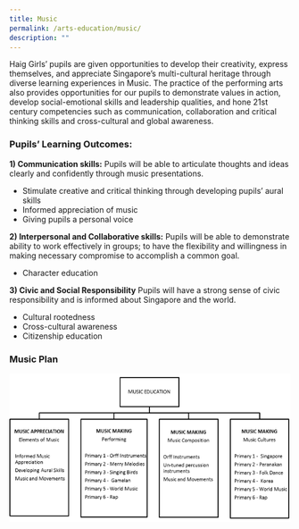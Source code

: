 ```yaml
---
title: Music
permalink: /arts-education/music/
description: ""
---
```


Haig Girls’ pupils are given opportunities to develop their creativity, express themselves, and appreciate Singapore’s multi-cultural heritage through diverse learning experiences in Music. The practice of the performing arts also provides opportunities for our pupils to demonstrate values in action, develop social-emotional skills and leadership qualities, and hone 21st century competencies such as communication, collaboration and critical thinking skills and cross-cultural and global awareness. 

### Pupils’ Learning Outcomes:

**1)    Communication skills:**
Pupils will be able to articulate thoughts and ideas clearly and confidently through music presentations.
* Stimulate creative and critical thinking through developing pupils’ aural skills
* Informed appreciation of music
* Giving pupils a personal voice



**2)    Interpersonal and Collaborative skills:**
Pupils will be able to demonstrate ability to work effectively in groups; to have the flexibility and willingness in making necessary compromise to accomplish a common goal.
* Character education

**3)    Civic and Social Responsibility**
Pupils will have a strong sense of civic responsibility and is informed about Singapore and the world.
* Cultural rootedness
* Cross-cultural awareness
* Citizenship education


### Music Plan

![](/images/ae2.png)